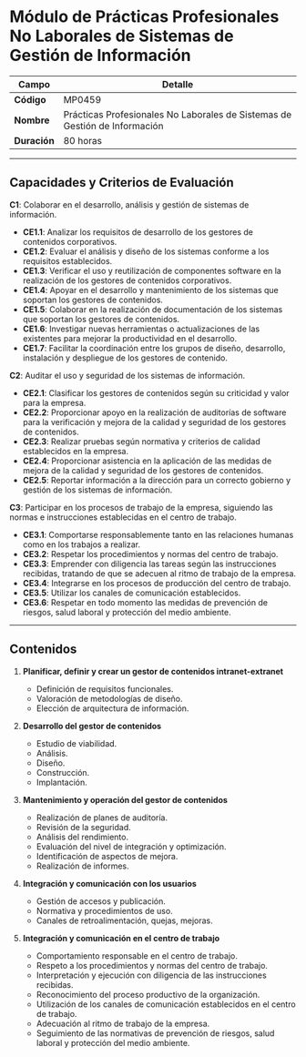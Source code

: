 # Módulo de Prácticas Profesionales No Laborales de Sistemas de Gestión de Información

| **Campo**            | **Detalle**                                                     |
|-----------------------|-----------------------------------------------------------------|
| **Código**           | MP0459                                                         |
| **Nombre**           | Prácticas Profesionales No Laborales de Sistemas de Gestión de Información |
| **Duración**         | 80 horas                                                       |

---

## Capacidades y Criterios de Evaluación

**C1**: Colaborar en el desarrollo, análisis y gestión de sistemas de información.

- **CE1.1**: Analizar los requisitos de desarrollo de los gestores de contenidos corporativos.
- **CE1.2**: Evaluar el análisis y diseño de los sistemas conforme a los requisitos establecidos.
- **CE1.3**: Verificar el uso y reutilización de componentes software en la realización de los gestores de contenidos corporativos.
- **CE1.4**: Apoyar en el desarrollo y mantenimiento de los sistemas que soportan los gestores de contenidos.
- **CE1.5**: Colaborar en la realización de documentación de los sistemas que soportan los gestores de contenidos.
- **CE1.6**: Investigar nuevas herramientas o actualizaciones de las existentes para mejorar la productividad en el desarrollo.
- **CE1.7**: Facilitar la coordinación entre los grupos de diseño, desarrollo, instalación y despliegue de los gestores de contenido.

**C2**: Auditar el uso y seguridad de los sistemas de información.

- **CE2.1**: Clasificar los gestores de contenidos según su criticidad y valor para la empresa.
- **CE2.2**: Proporcionar apoyo en la realización de auditorías de software para la verificación y mejora de la calidad y seguridad de los gestores de contenidos.
- **CE2.3**: Realizar pruebas según normativa y criterios de calidad establecidos en la empresa.
- **CE2.4**: Proporcionar asistencia en la aplicación de las medidas de mejora de la calidad y seguridad de los gestores de contenidos.
- **CE2.5**: Reportar información a la dirección para un correcto gobierno y gestión de los sistemas de información.

**C3**: Participar en los procesos de trabajo de la empresa, siguiendo las normas e instrucciones establecidas en el centro de trabajo.

- **CE3.1**: Comportarse responsablemente tanto en las relaciones humanas como en los trabajos a realizar.
- **CE3.2**: Respetar los procedimientos y normas del centro de trabajo.
- **CE3.3**: Emprender con diligencia las tareas según las instrucciones recibidas, tratando de que se adecuen al ritmo de trabajo de la empresa.
- **CE3.4**: Integrarse en los procesos de producción del centro de trabajo.
- **CE3.5**: Utilizar los canales de comunicación establecidos.
- **CE3.6**: Respetar en todo momento las medidas de prevención de riesgos, salud laboral y protección del medio ambiente.

---

## Contenidos

1. **Planificar, definir y crear un gestor de contenidos intranet-extranet**
      - Definición de requisitos funcionales.
      - Valoración de metodologías de diseño.
      - Elección de arquitectura de información.

2. **Desarrollo del gestor de contenidos**
      - Estudio de viabilidad.
      - Análisis.
      - Diseño.
      - Construcción.
      - Implantación.

3. **Mantenimiento y operación del gestor de contenidos**
      - Realización de planes de auditoría.
      - Revisión de la seguridad.
      - Análisis del rendimiento.
      - Evaluación del nivel de integración y optimización.
      - Identificación de aspectos de mejora.
      - Realización de informes.

4. **Integración y comunicación con los usuarios**
      - Gestión de accesos y publicación.
      - Normativa y procedimientos de uso.
      - Canales de retroalimentación, quejas, mejoras.

5. **Integración y comunicación en el centro de trabajo**
      - Comportamiento responsable en el centro de trabajo.
      - Respeto a los procedimientos y normas del centro de trabajo.
      - Interpretación y ejecución con diligencia de las instrucciones recibidas.
      - Reconocimiento del proceso productivo de la organización.
      - Utilización de los canales de comunicación establecidos en el centro de trabajo.
      - Adecuación al ritmo de trabajo de la empresa.
      - Seguimiento de las normativas de prevención de riesgos, salud laboral y protección del medio ambiente.
